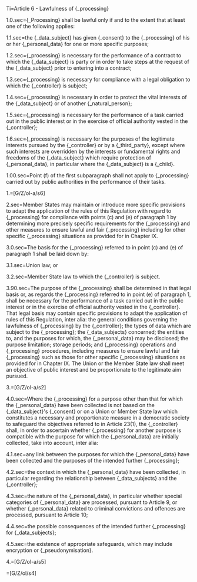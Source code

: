 Ti=Article 6 - Lawfulness of {_processing}

1.0.sec={_Processing} shall be lawful only if and to the extent that at least one of the following applies:

1.1.sec=the {_data_subject} has given {_consent} to the {_processing} of his or her {_personal_data} for one or more specific purposes;

1.2.sec={_processing} is necessary for the performance of a contract to which the {_data_subject} is party or in order to take steps at the request of the {_data_subject} prior to entering into a contract;

1.3.sec={_processing} is necessary for compliance with a legal obligation to which the {_controller} is subject;

1.4.sec={_processing} is necessary in order to protect the vital interests of the {_data_subject} or of another {_natural_person};

1.5.sec={_processing} is necessary for the performance of a task carried out in the public interest or in the exercise of official authority vested in the {_controller};

1.6.sec={_processing} is necessary for the purposes of the legitimate interests pursued by the {_controller} or by a {_third_party}, except where such interests are overridden by the interests or fundamental rights and freedoms of the {_data_subject} which require protection of {_personal_data}, in particular where the {_data_subject} is a {_child}.

1.00.sec=Point (f) of the first subparagraph shall not apply to {_processing} carried out by public authorities in the performance of their tasks.

1.=[G/Z/ol-a/s6]

2.sec=Member States may maintain or introduce more specific provisions to adapt the application of the rules of this Regulation with regard to {_processing} for compliance with points (c) and (e) of paragraph 1 by determining more precisely specific requirements for the {_processing} and other measures to ensure lawful and fair {_processing} including for other specific {_processing} situations as provided for in Chapter IX.

3.0.sec=The basis for the {_processing} referred to in point (c) and (e) of paragraph 1 shall be laid down by:

3.1.sec=Union law; or

3.2.sec=Member State law to which the {_controller} is subject.

3.90.sec=The purpose of the {_processing} shall be determined in that legal basis or, as regards the {_processing} referred to in point (e) of paragraph 1, shall be necessary for the performance of a task carried out in the public interest or in the exercise of official authority vested in the {_controller}. That legal basis may contain specific provisions to adapt the application of rules of this Regulation, inter alia: the general conditions governing the lawfulness of {_processing} by the {_controller}; the types of data which are subject to the {_processing}; the {_data_subjects} concerned; the entities to, and the purposes for which, the {_personal_data} may be disclosed; the purpose limitation; storage periods; and {_processing} operations and {_processing} procedures, including measures to ensure lawful and fair {_processing} such as those for other specific {_processing} situations as provided for in Chapter IX. The Union or the Member State law shall meet an objective of public interest and be proportionate to the legitimate aim pursued.

3.=[G/Z/ol-a/s2]

4.0.sec=Where the {_processing} for a purpose other than that for which the {_personal_data} have been collected is not based on the {_data_subject}'s {_consent} or on a Union or Member State law which constitutes a necessary and proportionate measure in a democratic society to safeguard the objectives referred to in Article 23(1), the {_controller} shall, in order to ascertain whether {_processing} for another purpose is compatible with the purpose for which the {_personal_data} are initially collected, take into account, inter alia:

4.1.sec=any link between the purposes for which the {_personal_data} have been collected and the purposes of the intended further {_processing};

4.2.sec=the context in which the {_personal_data} have been collected, in particular regarding the relationship between {_data_subjects} and the {_controller};

4.3.sec=the nature of the {_personal_data}, in particular whether special categories of {_personal_data} are processed, pursuant to Article 9, or whether {_personal_data} related to criminal convictions and offences are processed, pursuant to Article 10;

4.4.sec=the possible consequences of the intended further {_processing} for {_data_subjects};

4.5.sec=the existence of appropriate safeguards, which may include encryption or {_pseudonymisation}.

4.=[G/Z/ol-a/s5]

=[G/Z/ol/s4]
